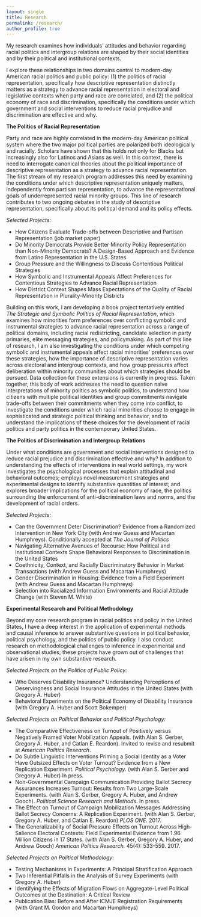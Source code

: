 ```yaml
---
layout: single
title: Research
permalink: /research/
author_profile: true
---
```


My research examines how individuals' attitudes and behavior regarding racial politics and intergroup relations are shaped by their social identities and by their political and institutional contexts. 

I explore these relationships in two domains central to modern-day American racial politics and public policy: (1) the politics of racial representation, specifically how descriptive representation distinctly matters as a strategy to advance racial representation in electoral and legislative contexts when party and race are correlated, and (2) the political economy of race and discrimination, specifically the conditions under which government and social interventions to reduce racial prejudice and discrimination are effective and why. 

**The Politics of Racial Representation**

Party and race are highly correlated in the modern-day American political system where the two major political parties are polarized both ideologically and racially. Scholars have shown that this holds not only for Blacks but increasingly also for Latinos and Asians as well. In this context, there is need to interrogate canonical theories about the political importance of descriptive representation as a strategy to advance racial representation. The first stream of my research program addresses this need by examining the conditions under which descriptive representation uniquely matters, independently from partisan representation, to advance the representational goals of underrepresented racial minority groups. This line of research contributes to two ongoing debates in the study of descriptive representation, specifically about its political demand and its policy effects.

_Selected Projects:_
* How Citizens Evaluate Trade-offs between Descriptive and Partisan Representation (job market paper)
* Do Minority Democrats Provide Better Minority Policy Representation than Non-Minority Democrats? A Design-Based Approach and Evidence from Latino Representation in the U.S. States
* Group Pressure and the Willingness to Discuss Contentious Political Strategies 
* How Symbolic and Instrumental Appeals Affect Preferences for Contentious Strategies to Advance Racial Representation 
* How District Context Shapes Mass Expectations of the Quality of Racial Representation in Plurality-Minority Districts 

Building on this work, I am developing a book project tentatively entitled _The Strategic and Symbolic Politics of Racial Representation_, which examines how minorities form preferences over conflicting symbolic and instrumental strategies to advance racial representation across a range of political domains, including racial redistricting, candidate selection in party primaries, elite messaging strategies, and policymaking. As part of this line of research, I am also investigating the conditions under which competing symbolic and instrumental appeals affect racial minorities’ preferences over these strategies, how the importance of descriptive representation varies across electoral and intergroup contexts, and how group pressures affect deliberation within minority communities about which strategies should be pursued. Data collection for these extensions is currently in progress. Taken together, this body of work addresses the need to question naive interpretations of minority politics as symbolic politics, to understand how citizens with multiple political identities and group commitments navigate trade-offs between their commitments when they come into conflict, to investigate the conditions under which racial minorities choose to engage in sophisticated and strategic political thinking and behavior, and to understand the implications of these choices for the development of racial politics and party politics in the contemporary United States.

**The Politics of Discrimination and Intergroup Relations**

Under what conditions are government and social interventions designed to reduce racial prejudice and discrimination effective and why? In addition to understanding the effects of interventions in real world settings, my work investigates the psychological processes that explain attitudinal and behavioral outcomes; employs novel measurement strategies and experimental designs to identify substantive quantities of interest; and explores broader implications for the political economy of race, the politics surrounding the enforcement of anti-discrimination laws and norms, and the development of racial orders. 

_Selected Projects:_
* Can the Government Deter Discrimination? Evidence from a Randomized Intervention in New York City (with Andrew Guess and Macartan Humphreys). Conditionally accepted at _The Journal of Politics_
* Navigating Alternative Avenues of Recourse: How Political and Institutional Contexts Shape Behavioral Responses to Discrimination in the United States 
* Coethnicity, Context, and Racially Discriminatory Behavior in Market Transactions (with Andrew Guess and Macartan Humphreys)
* Gender Discrimination in Housing: Evidence from a Field Experiment (with Andrew Guess and Macartan Humphreys)
* Selection into Racialized Information Environments and Racial Attitude Change (with Steven M. White) 

**Experimental Research and Political Methodology**

Beyond my core research program in racial politics and policy in the United States, I have a deep interest in the application of experimental methods and causal inference to answer substantive questions in political behavior, political psychology, and the politics of public policy. I also conduct research on methodological challenges to inference in experimental and observational studies; these projects have grown out of challenges that have arisen in my own substantive research.

_Selected Projects on the Politics of Public Policy:_
* Who Deserves Disability Insurance? Understanding Perceptions of Deservingness and Social Insurance Attitudes in the United States (with Gregory A. Huber)
* Behavioral Experiments on the Political Economy of Disability Insurance (with Gregory A. Huber and Scott Bokemper)

_Selected Projects on Political Behavior and Political Psychology:_
* The Comparative Effectiveness on Turnout of Positively versus Negatively Framed Voter Mobilization Appeals. (with Alan S. Gerber, Gregory A. Huber, and Catlan E. Reardon). Invited to revise and resubmit at _American Politics Research_.
* Do Subtle Linguistic Interventions Priming a Social Identity as a Voter Have Outsized Effects on Voter Turnout? Evidence from a New Replication Experiment.  _Political Psychology_. (with Alan S. Gerber and Gregory A. Huber) In press.
* Non-Governmental Campaign Communication Providing Ballot Secrecy Assurances Increases Turnout: Results from Two Large-Scale Experiments. (with Alan S. Gerber, Gregory A. Huber, and Andrew Gooch). _Political Science Research and Methods_. In press.
* The Effect on Turnout of Campaign Mobilization Messages Addressing Ballot Secrecy Concerns: A Replication Experiment. (with Alan S. Gerber, Gregory A. Huber, and Catlan E. Reardon) _PLOS ONE_. 2017. 
* The Generalizability of Social Pressure Effects on Turnout Across High-Salience Electoral Contexts: Field Experimental Evidence from 1.96 Million Citizens in 17 States. (with Alan S. Gerber, Gregory A. Huber, and Andrew Gooch) _American Politics Research._ 45(4): 533-559. 2017.

_Selected Projects on Political Methodology:_
* Testing Mechanisms in Experiments: A Principal Stratification Approach
* Two Inferential Pitfalls in the Analysis of Survey Experiments (with Gregory A. Huber)
* Identifying the Effects of Migration Flows on Aggregate-Level Political Outcomes at the Destination: A Critical Review
* Publication Bias: Before and After ICMJE Registration Requirements (with Grant M. Gordon and Macartan Humphreys)
